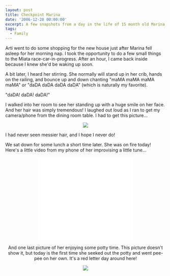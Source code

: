 ```yaml
---
layout: post
title: Checkpoint Marina
date: '2006-12-28 00:00:00'
excerpt: A few snapshots from a day in the life of 15 month old Marina.
tags:
  - Family
---
```


Arti went to do some shopping for the new house just after Marina fell asleep for her morning nap. I took the opportunity to do a few small things to the Miata race-car-in-progress. After an hour, I came back inside because I knew she'd be waking up soon.

A bit later, I heard her stirring. She normally will stand up in her crib, hands on the railing, and bounce up and down chanting "maMA maMA maMA maMA" or "daDA daDA daDA daDA" (which is naturally my favorite).

"daDA! daDA! daDA!"

I walked into her room to see her standing up with a huge smile on her face. And her hair was simply tremendous! I laughed out loud as I ran to get my camera/phone from the dining room table. I had to get this picture...

<center>
<img src='/blog_images/20061228-marina_nappy.jpg'>
</center>

I had never seen messier hair, and I hope I never do!

We sat down for some lunch a short time later. She was on fire today! Here's a little video from my phone of her improvising a little tune...

<center>
<OBJECT CLASSID="clsid:02BF25D5-8C17-4B23-BC80-D3488ABDDC6B" WIDTH="300" HEIGHT="262" CODEBASE="http://www.apple.com/qtactivex/qtplugin.cab"><PARAM name="src" VALUE="/blog_images/20061228-marina_lunch.3gp">
<PARAM name="scale" VALUE="aspect">
<PARAM name="autostart" VALUE="false">
<EMBED SRC="/blog_images/20061228-marina_lunch.3gp" WIDTH="300" HEIGHT="262" PLUGINSPAGE="http://www.apple.com/quicktime/download/" scale="aspect" autostart="false"></EMBED></center>

And one last picture of her enjoying some potty time. This picture doesn't show it, but today is the first time she seeked out the potty and went pee-pee on her own. It's a red letter day around here!

<center>
<img src='/blog_images/20061228-marina_happy.jpg'>
</center>
